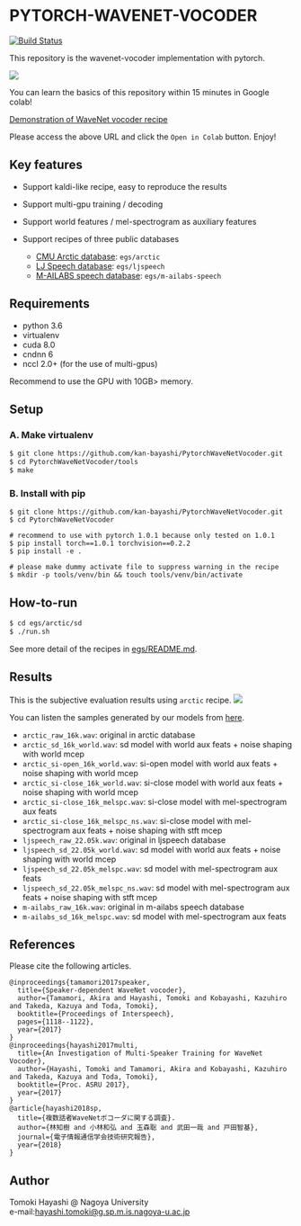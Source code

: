 # PYTORCH-WAVENET-VOCODER

[![Build Status](https://travis-ci.org/kan-bayashi/PytorchWaveNetVocoder.svg?branch=master)](https://travis-ci.org/kan-bayashi/PytorchWaveNetVocoder)

This repository is the wavenet-vocoder implementation with pytorch.

![](https://github.com/kan-bayashi/WaveNetVocoderSamples/blob/master/figure/overview.bmp)

You can learn the basics of this repository within 15 minutes in Google colab!

[Demonstration of WaveNet vocoder recipe](https://gist.github.com/kan-bayashi/a248c257a3b0c623fb6da783f25646ba)

Please access the above URL and click the `Open in Colab` button. Enjoy!

## Key features

- Support kaldi-like recipe, easy to reproduce the results
- Support multi-gpu training / decoding
- Support world features / mel-spectrogram as auxiliary features
- Support recipes of three public databases

    - [CMU Arctic database](http://www.festvox.org/cmu_arctic/): `egs/arctic`
    - [LJ Speech database](https://keithito.com/LJ-Speech-Dataset/): `egs/ljspeech`
    - [M-AILABS speech database](http://www.m-ailabs.bayern/en/the-mailabs-speech-dataset/): `egs/m-ailabs-speech`

## Requirements

- python 3.6
- virtualenv
- cuda 8.0
- cndnn 6
- nccl 2.0+ (for the use of multi-gpus)

Recommend to use the GPU with 10GB> memory.

## Setup

### A. Make virtualenv

```bash
$ git clone https://github.com/kan-bayashi/PytorchWaveNetVocoder.git
$ cd PytorchWaveNetVocoder/tools
$ make
```

### B. Install with pip

```
$ git clone https://github.com/kan-bayashi/PytorchWaveNetVocoder.git
$ cd PytorchWaveNetVocoder

# recommend to use with pytorch 1.0.1 because only tested on 1.0.1
$ pip install torch==1.0.1 torchvision==0.2.2
$ pip install -e .

# please make dummy activate file to suppress warning in the recipe
$ mkdir -p tools/venv/bin && touch tools/venv/bin/activate
```

## How-to-run

```bash
$ cd egs/arctic/sd
$ ./run.sh
```

See more detail of the recipes in [egs/README.md](egs/README.md).

## Results

This is the subjective evaluation results using `arctic` recipe.
![](https://github.com/kan-bayashi/WaveNetVocoderSamples/blob/master/figure/mos.bmp)

You can listen the samples generated by our models from [here](https://drive.google.com/drive/folders/1zC1WDiMu4SOdc7UeOayoEe_79PdnPBu6?usp=sharing).

- `arctic_raw_16k.wav`: original in arctic database
- `arctic_sd_16k_world.wav`: sd model with world aux feats + noise shaping with world mcep
- `arctic_si-open_16k_world.wav`: si-open model with world aux feats + noise shaping with world mcep
- `arctic_si-close_16k_world.wav`: si-close model with world aux feats + noise shaping with world mcep
- `arctic_si-close_16k_melspc.wav`: si-close model with mel-spectrogram aux feats
- `arctic_si-close_16k_melspc_ns.wav`: si-close model with mel-spectrogram aux feats + noise shaping with stft mcep
- `ljspeech_raw_22.05k.wav`: original in ljspeech database
- `ljspeech_sd_22.05k_world.wav`: sd model with world aux feats + noise shaping with world mcep
- `ljspeech_sd_22.05k_melspc.wav`: sd model with mel-spectrogram aux feats
- `ljspeech_sd_22.05k_melspc_ns.wav`: sd model with mel-spectrogram aux feats + noise shaping with stft mcep
- `m-ailabs_raw_16k.wav`: original in m-ailabs speech database
- `m-ailabs_sd_16k_melspc.wav`: sd model with mel-spectrogram aux feats

## References

Please cite the following articles.

```
@inproceedings{tamamori2017speaker,
  title={Speaker-dependent WaveNet vocoder},
  author={Tamamori, Akira and Hayashi, Tomoki and Kobayashi, Kazuhiro and Takeda, Kazuya and Toda, Tomoki},
  booktitle={Proceedings of Interspeech},
  pages={1118--1122},
  year={2017}
}
@inproceedings{hayashi2017multi,
  title={An Investigation of Multi-Speaker Training for WaveNet Vocoder},
  author={Hayashi, Tomoki and Tamamori, Akira and Kobayashi, Kazuhiro and Takeda, Kazuya and Toda, Tomoki},
  booktitle={Proc. ASRU 2017},
  year={2017}
}
@article{hayashi2018sp,
  title={複数話者WaveNetボコーダに関する調査}.
  author={林知樹 and 小林和弘 and 玉森聡 and 武田一哉 and 戸田智基},
  journal={電子情報通信学会技術研究報告},
  year={2018}
}
```

## Author

Tomoki Hayashi @ Nagoya University  
e-mail:hayashi.tomoki@g.sp.m.is.nagoya-u.ac.jp
